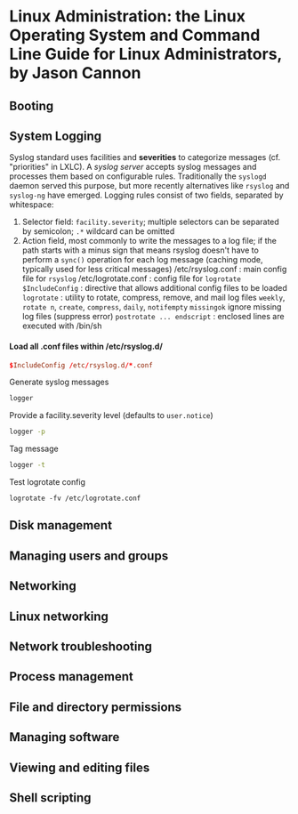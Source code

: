 # Linux Administration: the Linux Operating System and Command Line Guide for Linux Administrators, by Jason Cannon
## Booting
## System Logging
Syslog standard uses facilities and __severities__ to categorize messages (cf. "priorities" in LXLC). A _syslog server_ accepts syslog messages and processes them based on configurable rules. Traditionally the `syslogd` daemon served this purpose, but more recently alternatives like `rsyslog` and `syslog-ng` have emerged. Logging rules consist of two fields, separated by whitespace:
  1. Selector field: `facility.severity`; multiple selectors can be separated by semicolon; `.*` wildcard can be omitted
  2. Action field, most commonly to write the messages to a log file; if the path starts with a minus sign that means rsyslog doesn't have to perform a `sync()` operation for each log message (caching mode, typically used for less critical messages)
/etc/rsyslog.conf : main config file for `rsyslog`
/etc/logrotate.conf : config file for `logrotate`
`$IncludeConfig` : directive that allows additional config files to be loaded
`logrotate` : utility to rotate, compress, remove, and mail log files
`weekly`, `rotate n`, `create`, `compress`, `daily`, `notifempty`
`missingok` ignore missing log files (suppress error)
`postrotate ... endscript` : enclosed lines are executed with /bin/sh
#### Load all .conf files within /etc/rsyslog.d/
```conf
$IncludeConfig /etc/rsyslog.d/*.conf
```
Generate syslog messages
```sh
logger
```
Provide a facility.severity level (defaults to `user.notice`)
```sh
logger -p
```
Tag message
```sh
logger -t
```
Test logrotate config 
```
logrotate -fv /etc/logrotate.conf
```
## Disk management
## Managing users and groups
## Networking
## Linux networking
## Network troubleshooting
## Process management
## File and directory permissions
## Managing software
## Viewing and editing files
## Shell scripting
